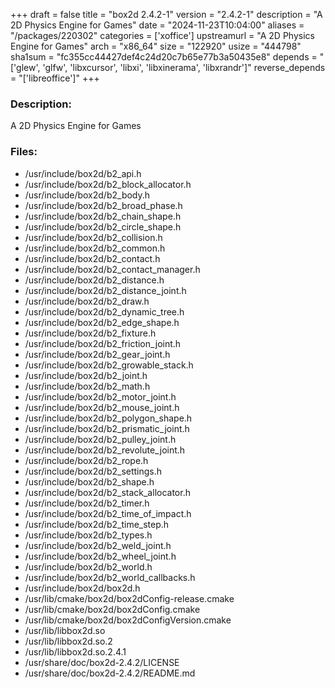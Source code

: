 +++
draft = false
title = "box2d 2.4.2-1"
version = "2.4.2-1"
description = "A 2D Physics Engine for Games"
date = "2024-11-23T10:04:00"
aliases = "/packages/220302"
categories = ['xoffice']
upstreamurl = "A 2D Physics Engine for Games"
arch = "x86_64"
size = "122920"
usize = "444798"
sha1sum = "fc355cc44427def4c24d20c7b65e77b3a50435e8"
depends = "['glew', 'glfw', 'libxcursor', 'libxi', 'libxinerama', 'libxrandr']"
reverse_depends = "['libreoffice']"
+++
### Description: 
A 2D Physics Engine for Games

### Files: 
* /usr/include/box2d/b2_api.h
* /usr/include/box2d/b2_block_allocator.h
* /usr/include/box2d/b2_body.h
* /usr/include/box2d/b2_broad_phase.h
* /usr/include/box2d/b2_chain_shape.h
* /usr/include/box2d/b2_circle_shape.h
* /usr/include/box2d/b2_collision.h
* /usr/include/box2d/b2_common.h
* /usr/include/box2d/b2_contact.h
* /usr/include/box2d/b2_contact_manager.h
* /usr/include/box2d/b2_distance.h
* /usr/include/box2d/b2_distance_joint.h
* /usr/include/box2d/b2_draw.h
* /usr/include/box2d/b2_dynamic_tree.h
* /usr/include/box2d/b2_edge_shape.h
* /usr/include/box2d/b2_fixture.h
* /usr/include/box2d/b2_friction_joint.h
* /usr/include/box2d/b2_gear_joint.h
* /usr/include/box2d/b2_growable_stack.h
* /usr/include/box2d/b2_joint.h
* /usr/include/box2d/b2_math.h
* /usr/include/box2d/b2_motor_joint.h
* /usr/include/box2d/b2_mouse_joint.h
* /usr/include/box2d/b2_polygon_shape.h
* /usr/include/box2d/b2_prismatic_joint.h
* /usr/include/box2d/b2_pulley_joint.h
* /usr/include/box2d/b2_revolute_joint.h
* /usr/include/box2d/b2_rope.h
* /usr/include/box2d/b2_settings.h
* /usr/include/box2d/b2_shape.h
* /usr/include/box2d/b2_stack_allocator.h
* /usr/include/box2d/b2_timer.h
* /usr/include/box2d/b2_time_of_impact.h
* /usr/include/box2d/b2_time_step.h
* /usr/include/box2d/b2_types.h
* /usr/include/box2d/b2_weld_joint.h
* /usr/include/box2d/b2_wheel_joint.h
* /usr/include/box2d/b2_world.h
* /usr/include/box2d/b2_world_callbacks.h
* /usr/include/box2d/box2d.h
* /usr/lib/cmake/box2d/box2dConfig-release.cmake
* /usr/lib/cmake/box2d/box2dConfig.cmake
* /usr/lib/cmake/box2d/box2dConfigVersion.cmake
* /usr/lib/libbox2d.so
* /usr/lib/libbox2d.so.2
* /usr/lib/libbox2d.so.2.4.1
* /usr/share/doc/box2d-2.4.2/LICENSE
* /usr/share/doc/box2d-2.4.2/README.md
